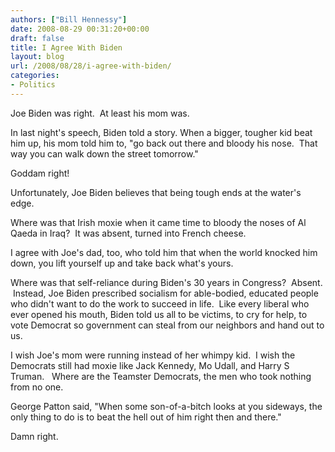 ```yaml
---
authors: ["Bill Hennessy"]
date: 2008-08-29 00:31:20+00:00
draft: false
title: I Agree With Biden
layout: blog
url: /2008/08/28/i-agree-with-biden/
categories:
- Politics
---
```


Joe Biden was right.  At least his mom was.  

In last night's speech, Biden told a story. When a bigger, tougher kid beat him up, his mom told him to, "go back out there and bloody his nose.  That way you can walk down the street tomorrow."

Goddam right!

Unfortunately, Joe Biden believes that being tough ends at the water's edge.  

Where was that Irish moxie when it came time to bloody the noses of Al Qaeda in Iraq?  It was absent, turned into French cheese.  

I agree with Joe's dad, too, who told him that when the world knocked him down, you lift yourself up and take back what's yours.

Where was that self-reliance during Biden's 30 years in Congress?  Absent.  Instead, Joe Biden prescribed socialism for able-bodied, educated people who didn't want to do the work to succeed in life.  Like every liberal who ever opened his mouth, Biden told us all to be victims, to cry for help, to vote Democrat so government can steal from our neighbors and hand out to us.

I wish Joe's mom were running instead of her whimpy kid.  I wish the Democrats still had moxie like Jack Kennedy, Mo Udall, and Harry S Truman.   Where are the Teamster Democrats, the men who took nothing from no one.

George Patton said, "When some son-of-a-bitch looks at you sideways, the only thing to do is to beat the hell out of him right then and there."  

Damn right.
